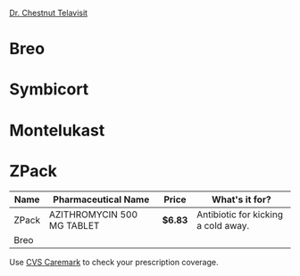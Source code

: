 
[Dr. Chestnut Telavisit](https://www.youtube.com/watch?v=oMxOwI3T8OA)

# Breo

# Symbicort

# Montelukast

# ZPack

| Name  | Pharmaceutical Name        | Price     | What's it for?                      |
| ----- | -------------------------- | --------- | ----------------------------------- |
| ZPack | AZITHROMYCIN 500 MG TABLET | **$6.83** | Antibiotic for kicking a cold away. |
| Breo      |                            |           |                                     |

Use [CVS Caremark](https://www.caremark.com/manage-prescriptions/coverage-costs.html) to check your prescription coverage.